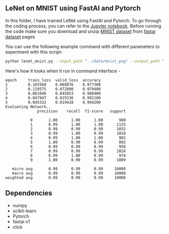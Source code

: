## LeNet on MNIST using FastAI and Pytorch

In this folder, I have trained LeNet using FastAI and Pytorch. To go through the coding process, you can refer to the [Jupyter notebook](https://nbviewer.jupyter.org/github/aayushmnit/Deep_learning_explorations/blob/master/5_LeNet_fastai/LeNet%20using%20FastAI.ipynb). Before running the code make sure you download and unzip [MNIST dataset](https://s3.amazonaws.com/fast-ai-imageclas/mnist_png.tgz) from [fastai dataset](https://course.fast.ai/datasets) pages

You can use the following example command with different parameters to experiment with this script-
```bash
python lenet_mnist.py --input_path "../data/mnist_png" --output_path "./" --epochs 5 --learning_rate 1e-2 --batch_size 64
```

Here's how it looks when it run in command interface - 
```
epoch     train_loss  valid_loss  accuracy
1         0.165560    0.068876    0.977300
2         0.119575    0.072090    0.979400
3         0.081046    0.045853    0.986900
4         0.047947    0.025536    0.992100
5         0.045332    0.019428    0.994200
Evaluating Network..
              precision    recall  f1-score   support

           0       1.00      1.00      1.00       980
           1       0.99      1.00      1.00      1135
           2       0.99      0.99      0.99      1032
           3       0.99      1.00      0.99      1010
           4       0.99      1.00      1.00       982
           5       1.00      0.99      0.99       892
           6       0.99      0.99      0.99       958
           7       0.99      0.99      0.99      1028
           8       0.99      1.00      0.99       974
           9       1.00      0.99      0.99      1009

   micro avg       0.99      0.99      0.99     10000
   macro avg       0.99      0.99      0.99     10000
weighted avg       0.99      0.99      0.99     10000
```

## Dependencies
- numpy
- scikit-learn
- Pytorch
- fastai v1
- click
